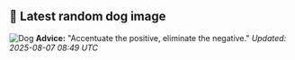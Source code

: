 ## 🐶 Latest random dog image
![Dog](https://images.dog.ceo/breeds/terrier-kerryblue/n02093859_1154.jpg)
**Advice:** "Accentuate the positive, eliminate the negative."
*Updated: 2025-08-07 08:49 UTC*
